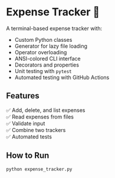 # Expense Tracker 💸

A terminal-based expense tracker with:

- Custom Python classes
- Generator for lazy file loading
- Operator overloading
- ANSI-colored CLI interface
- Decorators and properties
- Unit testing with `pytest`
- Automated testing with GitHub Actions

## Features
✅ Add, delete, and list expenses  
✅ Read expenses from files  
✅ Validate input  
✅ Combine two trackers  
✅ Automated tests  

## How to Run

```bash
python expense_tracker.py
